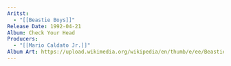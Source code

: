```yaml
---
Aritst:
  - "[[Beastie Boys]]"
Release Date: 1992-04-21
Album: Check Your Head
Producers:
  - "[[Mario Caldato Jr.]]"
Album Art: https://upload.wikimedia.org/wikipedia/en/thumb/e/ee/Beastie_Boys_-_Check_Your_Head.png/250px-Beastie_Boys_-_Check_Your_Head.png
---
```

